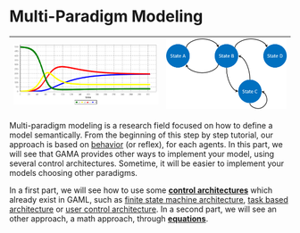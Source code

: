 [//]: # (keyword|concept_architecture)
[//]: # (keyword|concept_equation)
# Multi-Paradigm Modeling

|![images/multiParadigmModeling/equation.png](resources/images/multiParadigmModeling/equation.png)|![images/fsm.png](resources/images/multiParadigmModeling/fsm.png)|
|---|---|

[//]: # (keyword|concept_behavior)
Multi-paradigm modeling is a research field focused on how to define a model semantically. From the beginning of this step by step tutorial, our approach is based on [behavior](DefiningActionsAndBehaviors#behaviors) (or reflex), for each agents. In this part, we will see that GAMA provides other ways to implement your model, using several control architectures. Sometime, it will be easier to implement your models choosing other paradigms.

In a first part, we will see how to use some [**control architectures**](ControlArchitecture) which already exist in GAML, such as [finite state machine architecture](ControlArchitecture#finite-state-machine), [task based architecture](ControlArchitecture#task-based) or [user control architecture](#user-control-architecture). In a second part, we will see an other approach, a math approach, through [**equations**](Equations). 
